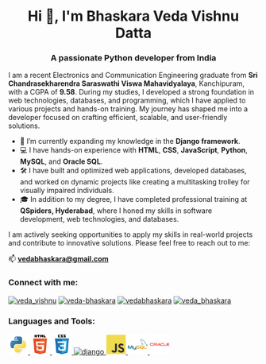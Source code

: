 <h1 align="center">Hi 👋, I'm Bhaskara Veda Vishnu Datta</h1>
<h3 align="center">A passionate Python developer from India</h3>

I am a recent Electronics and Communication Engineering graduate from **Sri Chandrasekharendra Saraswathi Viswa Mahavidyalaya**, Kanchipuram, with a CGPA of **9.58**. During my studies, I developed a strong foundation in web technologies, databases, and programming, which I have applied to various projects and hands-on training. My journey has shaped me into a developer focused on crafting efficient, scalable, and user-friendly solutions.

- 🌱 I’m currently expanding my knowledge in the **Django framework**.
- 💻 I have hands-on experience with **HTML**, **CSS**, **JavaScript**, **Python**, **MySQL**, and **Oracle SQL**.
- 🛠️ I have built and optimized web applications, developed databases, and worked on dynamic projects like creating a multitasking trolley for visually impaired individuals.
- 🎓 In addition to my degree, I have completed professional training at **QSpiders, Hyderabad**, where I honed my skills in software development, web technologies, and databases.
  
I am actively seeking opportunities to apply my skills in real-world projects and contribute to innovative solutions. Please feel free to reach out to me:

📫 **vedabhaskara@gmail.com**

<h3 align="left">Connect with me:</h3>
<p align="left">
<a href="https://twitter.com/veda_vishnu" target="blank"><img align="center" src="https://raw.githubusercontent.com/rahuldkjain/github-profile-readme-generator/master/src/images/icons/Social/twitter.svg" alt="veda_vishnu" height="30" width="40" /></a>
<a href="https://linkedin.com/in/veda-bhaskara" target="blank"><img align="center" src="https://raw.githubusercontent.com/rahuldkjain/github-profile-readme-generator/master/src/images/icons/Social/linked-in-alt.svg" alt="veda-bhaskara" height="30" width="40" /></a>
<a href="https://kaggle.com/vedabhaskara" target="blank"><img align="center" src="https://raw.githubusercontent.com/rahuldkjain/github-profile-readme-generator/master/src/images/icons/Social/kaggle.svg" alt="vedabhaskara" height="30" width="40" /></a>
<a href="https://instagram.com/veda_bhaskara" target="blank"><img align="center" src="https://raw.githubusercontent.com/rahuldkjain/github-profile-readme-generator/master/src/images/icons/Social/instagram.svg" alt="veda_bhaskara" height="30" width="40" /></a>
</p>

<h3 align="left">Languages and Tools:</h3>
<p align="left"> 
  <a href="https://www.python.org" target="_blank" rel="noreferrer"> 
    <img src="https://raw.githubusercontent.com/devicons/devicon/master/icons/python/python-original.svg" alt="python" width="40" height="40"/> 
        <a href="https://www.w3.org/html/" target="_blank" rel="noreferrer"> 
    <img src="https://raw.githubusercontent.com/devicons/devicon/master/icons/html5/html5-original-wordmark.svg" alt="html5" width="40" height="40"/> 
  </a> 
  <a href="https://www.w3schools.com/css/" target="_blank" rel="noreferrer"> 
    <img src="https://raw.githubusercontent.com/devicons/devicon/master/icons/css3/css3-original-wordmark.svg" alt="css3" width="40" height="40"/> 
  </a> 
  <a href="https://www.djangoproject.com/" target="_blank" rel="noreferrer"> 
    <img src="https://cdn.worldvectorlogo.com/logos/django.svg" alt="django" width="40" height="40"/> 
  </a> 
      <a href="https://developer.mozilla.org/en-US/docs/Web/JavaScript" target="_blank" rel="noreferrer"> 
    <img src="https://raw.githubusercontent.com/devicons/devicon/master/icons/javascript/javascript-original.svg" alt="javascript" width="40" height="40"/> 

  
  </a> 
  <a href="https://www.mysql.com/" target="_blank" rel="noreferrer"> 
    <img src="https://raw.githubusercontent.com/devicons/devicon/master/icons/mysql/mysql-original-wordmark.svg" alt="mysql" width="40" height="40"/> 
  </a> 
  <a href="https://www.oracle.com/" target="_blank" rel="noreferrer"> 
    <img src="https://raw.githubusercontent.com/devicons/devicon/master/icons/oracle/oracle-original.svg" alt="oracle" width="40" height="40"/> 
  </a> 
  
  </a>
</p>
